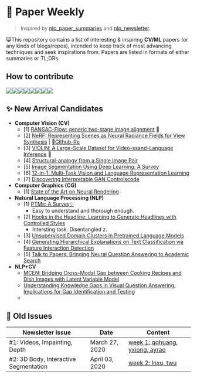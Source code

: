 # 🦄 Paper Weekly
> Inspired by [nlp_paper_summaries](https://github.com/dair-ai/nlp_paper_summaries) and [nlp_newsletter](https://github.com/dair-ai/nlp_newsletter). 

😸This repository contains a list of interesting & inspiring **CV/ML** papers (or any kinds of blogs/repos), intended to keep track of most advancing techniques and seek inspirations from. Papers are listed in formats of either summaries or TL;DRs. 

## How to contribute
[![](https://sourcerer.io/fame/eveneveno/eveneveno/-Paper-Weekly-/images/0)](https://sourcerer.io/fame/eveneveno/eveneveno/-Paper-Weekly-/links/0)[![](https://sourcerer.io/fame/eveneveno/eveneveno/-Paper-Weekly-/images/1)](https://sourcerer.io/fame/eveneveno/eveneveno/-Paper-Weekly-/links/1)[![](https://sourcerer.io/fame/eveneveno/eveneveno/-Paper-Weekly-/images/2)](https://sourcerer.io/fame/eveneveno/eveneveno/-Paper-Weekly-/links/2)[![](https://sourcerer.io/fame/eveneveno/eveneveno/-Paper-Weekly-/images/3)](https://sourcerer.io/fame/eveneveno/eveneveno/-Paper-Weekly-/links/3)[![](https://sourcerer.io/fame/eveneveno/eveneveno/-Paper-Weekly-/images/4)](https://sourcerer.io/fame/eveneveno/eveneveno/-Paper-Weekly-/links/4)[![](https://sourcerer.io/fame/eveneveno/eveneveno/-Paper-Weekly-/images/5)](https://sourcerer.io/fame/eveneveno/eveneveno/-Paper-Weekly-/links/5)[![](https://sourcerer.io/fame/eveneveno/eveneveno/-Paper-Weekly-/images/6)](https://sourcerer.io/fame/eveneveno/eveneveno/-Paper-Weekly-/links/6)[![](https://sourcerer.io/fame/eveneveno/eveneveno/-Paper-Weekly-/images/7)](https://sourcerer.io/fame/eveneveno/eveneveno/-Paper-Weekly-/links/7)

## ✨ New Arrival Candidates

- **Computer Vision (CV)**
  * [1] [RANSAC-Flow: generic two-stage image alignment](http://imagine.enpc.fr/~shenx/RANSAC-Flow/) 🐰
  * [2] [NeRF: Representing Scenes as Neural Radiance Fields for View Synthesis](https://arxiv.org/pdf/2003.08934.pdf) | 🐌[Github-Re](https://github.com/yenchenlin/nerf-pytorch)
  * [3] [VIOLIN: A Large-Scale Dataset for Video-ssand-Language Inference](https://github.com/jimmy646/violin) 🤔
  * [4] [Structural-analogy from a Single Image Pair](https://sagiebenaim.github.io/structural-analogy/)
  * [5] [Image Segmentation Using Deep Learning: A Survey](https://arxiv.org/pdf/2001.05566.pdf)
  * [6] [12-in-1: Multi-Task Vision and Language Representation Learning](https://arxiv.org/pdf/1912.02315.pdf)
  * [7] [Discovering Interpretable GAN Controls](https://arxiv.org/pdf/2004.02546.pdf)[code](https://github.com/harskish/ganspace)
- **Computer Graphics (CG)**
  - [1] [State of the Art on Neural Rendering](https://arxiv.org/abs/2004.03805)
- **Natural Language Processing (NLP)**
  * [1] [PTMs: A Survey✨](https://arxiv.org/abs/2003.08271) 
    * Easy to understand and thorough enough.
  * [2] [Hooks in the Headline: Learning to Generate Headlines with Controlled Styles](https://arxiv.org/pdf/2004.01980.pdf)
    * Intersting task. Disentangled z.
  * [3] [Unsupervised Domain Clusters in Pretrained Language Models](https://arxiv.org/pdf/2004.02105.pdf)
  * [4] [Generating Hierarchical Explanations on Text Classification via Feature Interaction Detection](https://arxiv.org/pdf/2004.02105.pdf)
  * [5] [Talk to Papers: Bringing Neural Question Answering to Academic Search](https://arxiv.org/pdf/2004.02002.pdf)
- **NLP+CV**
  - [MCEN: Bridging Cross-Modal Gap between Cooking Recipes and Dish Images with Latent Variable Model](https://arxiv.org/pdf/2004.01095.pdf)
  - [Understanding Knowledge Gaps in Visual Question Answering: Implications for Gap Identification and Testing](https://arxiv.org/pdf/2004.03755.pdf)
  - 


## 🍃 Old Issues
| Newsletter Issue | Date | Content|
| ---------------- | ---- | ------------ |
| #1: Videos, Impainting, Depth| March 27, 2020 | [week 1: qqhuang, yxiong, ayrao](week1/README.md)
| #2: 3D Body, Interactive Segmentation | April 03, 2020 | [week 2: lnxu, twu](week2/README.md)




